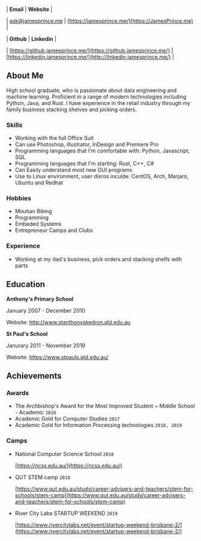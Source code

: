 | **Email** | **Website** |

| ask@jamesprince.me | [https://jamesprince.me/](https://JamesPrince.me) |

| **Github** | **Linkedin** |

| [https://github.jamesprince.me/](https://github.jamesprince.me/) | [https://linkedin.jamesprince.me/](http://linkedin.jamesprince.me/) |

## About Me
High school graduate, who is passionate about data engineering and machine learning. Proficient in a range of modern technologies including Python, Java, and Rust. I have experience in the retail industry through my family business stacking shelves and picking orders.


### Skills
- Working with the full Office Suit
- Can use Photoshop, illustrator, InDesign and Premiere Pro
- Programming languages that I'm comfortable with: Python, Javascript, SQL
- Programming languages that I'm starting: Rust, C++, C#
- Can Easily understand most new GUI programs
- Use to Linux environment, user disros inculde: CentOS, Arch, Marjaro, Ubuntu and Redhat

### Hobbies
- Moutian Biking
- Programming
- Embeded Systems
- Entrepreneur Camps and Clubs

### Experience
- Working at my dad's business, pick orders and stacking shelfs with parts

## Education
**Anthony's Primary School**

January 2007 - December 2010

Website: http://www.stanthonyskedron.qld.edu.au

**St Paul's School**

Janurary 2011 - November 2019

Website: https://www.stpauls.qld.edu.au/
## Achievements
### Awards
- The Archbishop's Award for the Most Improved Student ~ Middle School - Academic `2016`
- Academic Gold for Computer Studies `2017`
- Academic Gold for Information Processing technologies `2018, 2019`

### Camps
- National Computer Science School `2018`

	[https://ncss.edu.au/](https://ncss.edu.au/)
	
	<!--More..-->
- QUT STEM camp `2018`

	[https://www.qut.edu.au/study/career-advisers-and-teachers/stem-for-schools/stem-camp](https://www.qut.edu.au/study/career-advisers-and-teachers/stem-for-schools/stem-camp)
	
	<!--More..-->
- River City Labs STARTUP WEEKEND `2019`

	[https://www.rivercitylabs.net/event/startup-weekend-brisbane-2/](https://www.rivercitylabs.net/event/startup-weekend-brisbane-2/)
	
	<!--More..-->





